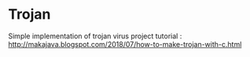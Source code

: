 # Trojan
Simple implementation of trojan virus
project tutorial : http://makajava.blogspot.com/2018/07/how-to-make-trojan-with-c.html
